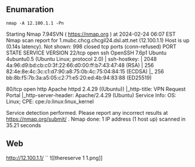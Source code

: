 ## Enumaration
```
nmap -A 12.100.1.1 -Pn
```

Starting Nmap 7.94SVN ( https://nmap.org ) at 2024-02-24 06:07 EST
Nmap scan report for 1.mubc.chcg.chcgil24.dsl.att.net (12.100.1.1)
Host is up (0.14s latency).
Not shown: 998 closed tcp ports (conn-refused)
PORT   STATE SERVICE VERSION
22/tcp open  ssh     OpenSSH 7.6p1 Ubuntu 4ubuntu0.5 (Ubuntu Linux; protocol 2.0)
| ssh-hostkey: 
|   2048 4a:96:d9:bd:cb:c0:3f:22:66:d0:00:ff:b7:43:47:48 (RSA)
|   256 82:4e:8e:4c:3c:c1:d7:90:a8:75:0b:4c:75:04:84:15 (ECDSA)
|_  256 bb:8b:f5:7b:3a:a5:05:c2:71:e5:20:ed:4b:94:83:88 (ED25519)

80/tcp open  http    Apache httpd 2.4.29 ((Ubuntu))
|_http-title: VPN Request Portal
|_http-server-header: Apache/2.4.29 (Ubuntu)
Service Info: OS: Linux; CPE: cpe:/o:linux:linux_kernel

Service detection performed. Please report any incorrect results at https://nmap.org/submit/ .
Nmap done: 1 IP address (1 host up) scanned in 35.21 seconds


## Web
http://12.100.1.1/
``
![[thereserve 1 1.png]]